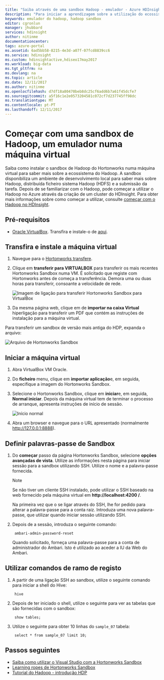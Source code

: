 ```yaml
---
title: "Saiba através de uma sandbox Hadoop - emulador - Azure HDInsight | Microsoft Docs"
description: "Para iniciar a aprendizagem sobre a utilização do ecossistema do Hadoop, pode configurar um sandbox de Hadoop do Hortonworks numa máquina virtual do Azure. "
keywords: emulador do hadoop, hadoop sandbox
editor: cgronlun
manager: jhubbard
services: hdinsight
author: nitinme
documentationcenter: 
tags: azure-portal
ms.assetid: 6ad5bb58-8215-4e3d-a07f-07fcd8839cc6
ms.service: hdinsight
ms.custom: hdinsightactive,hdiseo17may2017
ms.workload: big-data
ms.tgt_pltfrm: na
ms.devlang: na
ms.topic: article
ms.date: 12/11/2017
ms.author: nitinme
ms.openlocfilehash: d7df18a80470beb8dc25cf6add6b7a61f45dcfe7
ms.sourcegitcommit: a5f16c1e2e0573204581c072cf7d237745ff98dc
ms.translationtype: MT
ms.contentlocale: pt-PT
ms.lasthandoff: 12/11/2017
---
```

# <a name="get-started-with-a-hadoop-sandbox-an-emulator-on-a-virtual-machine"></a>Começar com uma sandbox de Hadoop, um emulador numa máquina virtual

Saiba como instalar o sandbox de Hadoop do Hortonworks numa máquina virtual para saber mais sobre a ecossistema do Hadoop. A sandbox disponibiliza um ambiente de desenvolvimento local para saber mais sobre Hadoop, distribuída ficheiro sistema Hadoop (HDFS) e a submissão da tarefa. Depois de se familiarizar com o Hadoop, pode começar a utilizar o Hadoop no Azure através da criação de um cluster do HDInsight. Para obter mais informações sobre como começar a utilizar, consulte [começar com o Hadoop no HDInsight](apache-hadoop-linux-tutorial-get-started.md).

## <a name="prerequisites"></a>Pré-requisitos
* [Oracle VirtualBox](https://www.virtualbox.org/). Transfira e instale-o de [aqui](https://www.virtualbox.org/wiki/Downloads).



## <a name="download-and-install-the-virtual-machine"></a>Transfira e instale a máquina virtual
1. Navegue para o [Hortonworks transfere](http://hortonworks.com/downloads/#sandbox).

2. Clique em **transferir para VIRTUALBOX** para transferir os mais recentes Hortonworks Sandbox numa VM. É solicitado que registe com Hortonworks antes de começa a transferência. Demora uma ou duas horas para transferir, consoante a velocidade de rede.
   
    ![Imagem de ligação para transferir Hortonworks Sandbox para VirtualBox](./media/apache-hadoop-emulator-get-started/download-sandbox.png)
3. Da mesma página web, clique em de **importar na caixa Virtual** hiperligação para transferir um PDF que contém as instruções de instalação para a máquina virtual.

Para transferir um sandbox de versão mais antiga do HDP, expanda o arquivo:

![Arquivo de Hortonworks Sandbox](./media/apache-hadoop-emulator-get-started/hortonworks-sandbox-archive.png)


## <a name="start-the-virtual-machine"></a>Iniciar a máquina virtual

1. Abra VirtualBox VM Oracle.
2. Do **ficheiro** menu, clique em **importar aplicação**e, em seguida, especifique a imagem do Hortonworks Sandbox.
1. Selecione o Hortonworks Sandbox, clique em **iniciar**e, em seguida, **Normal iniciar**. Depois da máquina virtual tem de terminar o processo de arranque, apresenta instruções de início de sessão.
   
    ![Início normal](./media/apache-hadoop-emulator-get-started/normal-start.png)
2. Abra um browser e navegue para o URL apresentado (normalmente http://127.0.0.1:8888).

## <a name="set-sandbox-passwords"></a>Definir palavras-passe de Sandbox

1. Do **começar** passo da página Hortonworks Sandbox, selecione **opções avançadas de vista**. Utilize as informações nesta página para iniciar sessão para a sandbox utilizando SSH. Utilize o nome e a palavra-passe fornecida.
   
   > [!NOTE]
   > Se não tiver um cliente SSH instalado, pode utilizar o SSH baseado na web fornecido pela máquina virtual em **http://localhost:4200 /**.
   > 
   
    Na primeira vez que o se ligar através do SSH, lhe for pedido para alterar a palavra-passe para a conta raiz. Introduza uma nova palavra-passe, que utilizar quando iniciar sessão utilizando SSH.

2. Depois de a sessão, introduza o seguinte comando:
   
        ambari-admin-password-reset
   
    Quando solicitado, forneça uma palavra-passe para a conta de administrador do Ambari. Isto é utilizado ao aceder a IU da Web do Ambari.

## <a name="use-hive-commands"></a>Utilizar comandos de ramo de registo

1. A partir de uma ligação SSH ao sandbox, utilize o seguinte comando para iniciar a shell do Hive:
   
        hive
2. Depois de ter iniciado o shell, utilize o seguinte para ver as tabelas que são fornecidas com o sandbox:
   
        show tables;
3. Utilize o seguinte para obter 10 linhas do `sample_07` tabela:
   
        select * from sample_07 limit 10;

## <a name="next-steps"></a>Passos seguintes
* [Saiba como utilizar o Visual Studio com a Hortonworks Sandbox](../hdinsight-hadoop-emulator-visual-studio.md)
* [Learning ropes de Hortonworks Sandbox](http://hortonworks.com/hadoop-tutorial/learning-the-ropes-of-the-hortonworks-sandbox/)
* [Tutorial do Hadoop - introdução HDP](http://hortonworks.com/hadoop-tutorial/hello-world-an-introduction-to-hadoop-hcatalog-hive-and-pig/)

